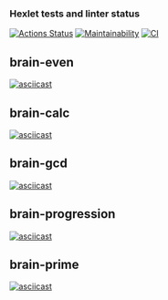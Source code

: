 ### Hexlet tests and linter status

[![Actions Status](https://github.com/justpwned/python-project-lvl1/workflows/hexlet-check/badge.svg)](https://github.com/justpwned/python-project-lvl1/actions)
[![Maintainability](https://api.codeclimate.com/v1/badges/9b8a17f7ebdbed6812af/maintainability)](https://codeclimate.com/github/justpwned/python-project-lvl1/maintainability)
[![CI](https://github.com/justpwned/python-project-lvl1/actions/workflows/ci.yml/badge.svg)](https://github.com/justpwned/python-project-lvl1/actions/workflows/ci.yml)

## brain-even

[![asciicast](https://asciinema.org/a/KtHWVuOJWApI3N3a5dyCw5uCm.png)](https://asciinema.org/a/KtHWVuOJWApI3N3a5dyCw5uCm)

## brain-calc

[![asciicast](https://asciinema.org/a/DvaF7asVXi0IrPxMgpR6auzoY.png)](https://asciinema.org/a/DvaF7asVXi0IrPxMgpR6auzoY)

## brain-gcd

[![asciicast](https://asciinema.org/a/VYPUb2vopzeaXByIoUFJLsh1X.png)](https://asciinema.org/a/VYPUb2vopzeaXByIoUFJLsh1X)

## brain-progression

[![asciicast](https://asciinema.org/a/utA9w9CEUNBfpO4D2ozZAHXCB.png)](https://asciinema.org/a/utA9w9CEUNBfpO4D2ozZAHXCB)

## brain-prime

[![asciicast](https://asciinema.org/a/gSH74Uxhfion698WnSRj22YNX.png)](https://asciinema.org/a/gSH74Uxhfion698WnSRj22YNX)
